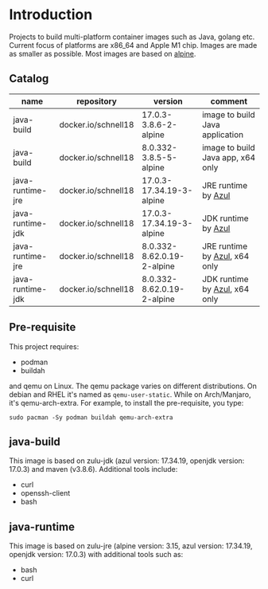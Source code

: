 # Introduction

Projects to build multi-platform container images such as Java, golang etc.
Current focus of platforms are x86\_64 and Apple M1 chip. Images are made as
smaller as possible. Most images are based on [alpine][2].

## Catalog

| name               | repository                 | version                    | comment                             |
| ------------------ | -------------------------- | -------------------------- | ----------------------------------- |
| java-build         | docker.io/schnell18        | 17.0.3-3.8.6-2-alpine      | image to build Java application     |
| java-build         | docker.io/schnell18        | 8.0.332-3.8.5-5-alpine     | image to build Java app, x64 only   |
| java-runtime-jre   | docker.io/schnell18        | 17.0.3-17.34.19-3-alpine   | JRE runtime by [Azul][1]            |
| java-runtime-jdk   | docker.io/schnell18        | 17.0.3-17.34.19-3-alpine   | JDK runtime by [Azul][1]            |
| java-runtime-jre   | docker.io/schnell18        | 8.0.332-8.62.0.19-2-alpine | JRE runtime by [Azul][1], x64 only  |
| java-runtime-jdk   | docker.io/schnell18        | 8.0.332-8.62.0.19-2-alpine | JDK runtime by [Azul][1], x64 only  |

## Pre-requisite

This project requires:

- podman
- buildah

and qemu on Linux. The qemu package varies on different distributions. On
debian and RHEL it's named as `qemu-user-static`. While on Arch/Manjaro, it's
qemu-arch-extra. For example, to install the pre-requisite, you type:

    sudo pacman -Sy podman buildah qemu-arch-extra

## java-build

This image is based on zulu-jdk (azul version: 17.34.19, openjdk version:
17.0.3) and maven (v3.8.6).
Additional tools include:

- curl
- openssh-client
- bash

## java-runtime

This image is based on zulu-jre (alpine version: 3.15, azul version: 17.34.19,
openjdk version: 17.0.3) with additional tools such as:

- bash
- curl

[1]: https://www.azul.com/downloads/?package=jdk
[2]: https://alpinelinux.org/
